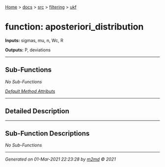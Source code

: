 [Home](../../../index.md) > [docs](../../../docs_index.md) > [src](../../src_index.md) > [filtering](../filtering_index.md) > [ukf](ukf_index.md)  


# function: aposteriori_distribution



**Inputs:** sigmas,  mu,  n,  Wc,  R

**Outputs:** P,  deviations

 ***

## Sub-Functions

*No Sub-Functions*

[*Default Method Attributs*](https://www.mathworks.com/help/matlab/matlab_oop/method-attributes.html)

 ***

## Detailed Description



 ***

## Sub-Function Descriptions

*No Sub-Functions*


***

*Generated on 01-Mar-2021 22:23:28 by [m2md](https://github.com/crgnam-research/m2md) © 2021*